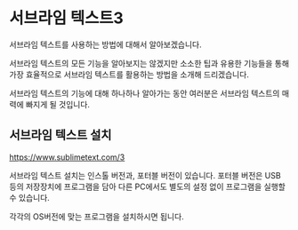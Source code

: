 # 서브라임 텍스트3

서브라임 텍스트를 사용하는 방법에 대해서 알아보겠습니다.

서브라임 텍스트의 모든 기능을 알아보지는 않겠지만 소소한 팁과 유용한 기능들을 통해 가장 효율적으로 서브라임 텍스트를 활용하는 방법을 소개해 드리겠습니다.

서브라임 텍스트의 기능에 대해 하나하나 알아가는 동안 여러분은 서브라임 텍스트의 매력에 빠지게 될 것입니다.

## 서브라임 텍스트 설치

https://www.sublimetext.com/3

서브라임 텍스트 설치는 인스톨 버전과, 포터블 버전이 있습니다. 포터블 버전은 USB 등의 저장장치에 프로그램을 담아 다른 PC에서도 별도의 설정 없이 프로그램을 실행할 수 있습니다.

각각의 OS버전에 맞는 프로그램을 설치하시면 됩니다.

